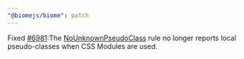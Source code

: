 ```yaml
---
"@biomejs/biome": patch
---
```


Fixed [#6981](https://github.com/biomejs/biome/issues/6981):The [NoUnknownPseudoClass](https://biomejs.dev/linter/rules/no-unknown-pseudo-class/) rule no longer reports local pseudo-classes when CSS Modules are used.

